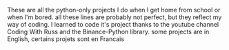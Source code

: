 These are all the python-only projects I do when I get home from school or when I'm bored. all these lines are probably not perfect,
but they reflect my way of coding.
I learned to code it's project thanks to the youtube channel
Coding With Russ and the Binance-Python library.
some projects are in English, 
certains projets sont en Francais
